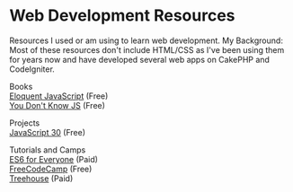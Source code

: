 # Web Development Resources
Resources I used or am using to learn web development. My Background: Most of these resources don't include HTML/CSS as I've been using them for years now and have developed several web apps on CakePHP and CodeIgniter.

Books  
[Eloquent JavaScript](http://eloquentjavascript.net/) (Free)  
[You Don't Know JS](https://github.com/getify/You-Dont-Know-JS) (Free)  

Projects  
[JavaScript 30](https://javascript30.com/) (Free)  

Tutorials and Camps  
[ES6 for Everyone](https://es6.io/) (Paid)  
[FreeCodeCamp](https://freecodecamp.com) (Free)  
[Treehouse](https://teamtreehouse.com/) (Paid)  
